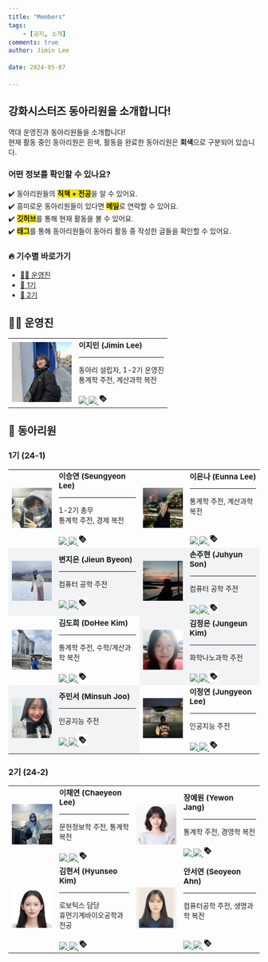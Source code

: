 ```yaml
---
title: "Members"
tags: 
    - [공지, 소개]
comments: true
author: Jimin Lee

date: 2024-05-07

---
```

## 강화시스터즈 동아리원을 소개합니다! 
역대 운영진과 동아리원들을 소개합니다!  
현재 활동 중인 동아리원은 흰색, 활동을 완료한 동아리원은 <b style="background-color:#f1f3f5;">회색</b>으로 구분되어 있습니다. 


### 어떤 정보를 확인할 수 있나요? 
✔️ 동아리원들의 <b style="background-color:#f6e705;">직책 + 전공</b>을 알 수 있어요.  
✔️ 흥미로운 동아리원들이 있다면 <b style="background-color:#f6e705;">메일</b>로 연락할 수 있어요.  
✔️ <b style="background-color:#f6e705;">깃허브</b>를 통해 현재 활동을 볼 수 있어요.  
✔️ <b style="background-color:#f6e705;">태그</b>를 통해 동아리원들이 동아리 활동 중 작성한 글들을 확인할 수 있어요.  

### 🔥 기수별 바로가기 
- [👩‍💻 운영진](#👩‍💻-운영진)  
- [📕 1기](#1기-24-1)  
- [📕 2기](#2기-24-2)  

## 👩‍💻 운영진 
<table border="0">
 <tr>
    <td> 
    <img src="../assets/image/members/JiminLee.jpg" width=120/>
    </td>

<td>
<b style="font-size:15px">이지민 (Jimin Lee)</b> <hr>
동아리 설립자, 1-2기 운영진 <br> 
    통계학 주전, 계산과학 복전 <br> <br> 
        <a href="https://github.com/Tonnonssi">
        <img src="https://img.shields.io/badge/github-181717?style=flat-square&logo=github&logoColor=white"/>
        </a> 
        <a href="mailto:tonnonssi@gmail.com">
            <img src="https://img.shields.io/badge/gmail-EA4335?style=flat-square&logo=gmail&logoColor=white"/>
        </a>
        <a href="/tags/#이지민"> 
            <img src="../assets/image/etc/tag.png" width=18/>
        </a>

    
</td>
</tr>
</table>

## 📕 동아리원
### 1기 (24-1)
<table border="0" style="width: 100%; border-collapse: collapse; table-layout: fixed;">
 <tr>
    <td> 
    <img src="../assets/image/members/SeungyeonLee.jpeg" width=120/>
    </td>

<td>
<b style="font-size:15px">이승연 (Seungyeon Lee)</b> <hr> 
1-2기 총무<br> 
통계학 주전, 경제 복전 <br> <br> 
        <a href="https://github.com/sabina381">
        <img src="https://img.shields.io/badge/github-181717?style=flat-square&logo=github&logoColor=white"/>
        </a> 
        <a href="mailto:sabina2378@ewhain.net">
        <img src="https://img.shields.io/badge/gmail-EA4335?style=flat-square&logo=gmail&logoColor=white"/>
        </a>
        <a href="/tags/#이승연"> 
            <img src="../assets/image/etc/tag.png" width=18/>
        </a>
</td>

<td> 
    <img src="../assets/image/members/EunnaLee.jpeg" width=120/>
    </td>

<td>
<b style="font-size:15px">이은나 (Eunna Lee)</b> <hr> 
통계학 주전, 계산과학 복전 <br> <br>  <br>
        <a href="https://github.com/Eunnaeooi">
        <img src="https://img.shields.io/badge/github-181717?style=flat-square&logo=github&logoColor=white"/>
        </a> 
        <a href="mailto:len_318@ewha.ac.kr">
        <img src="https://img.shields.io/badge/gmail-EA4335?style=flat-square&logo=gmail&logoColor=white"/>
        </a>
        <a href="/tags/#이은나"> 
            <img src="../assets/image/etc/tag.png" width=18/>
        </a>
</td>
</tr>

<tr>
    <td style="background-color:#f1f3f5;"> 
    <img src="../assets/image/members/JieunByeon.jpeg" width=120/>
    </td>

<td style="background-color:#f1f3f5;">
<b style="font-size:15px">변지은 (Jieun Byeon)</b> <hr> 
컴퓨터 공학 주전 <br> <br> 
        <a href="https://github.com/mons-trev">
        <img src="https://img.shields.io/badge/github-181717?style=flat-square&logo=github&logoColor=white"/>
        </a> 
        <a href="mailto:bje5774@gmail.com">
        <img src="https://img.shields.io/badge/gmail-EA4335?style=flat-square&logo=gmail&logoColor=white"/>
        </a>
        <a href="/tags/#변지은"> 
            <img src="../assets/image/etc/tag.png" width=18/>
        </a>
</td>

<td style="background-color:#f1f3f5;"> 
    <img src="../assets/image/members/JuhyunSon.jpeg" width=120/>
    </td>

<td style="background-color:#f1f3f5;">
<b style="font-size:15px">손주현 (Juhyun Son)</b> <hr> 
컴퓨터 공학 주전 <br> <br> 
        <a href="https://github.com/Juhyuns0n">
        <img src="https://img.shields.io/badge/github-181717?style=flat-square&logo=github&logoColor=white"/>
        </a> 
        <a href="mailto:juhyunson@ewhain.net">
        <img src="https://img.shields.io/badge/gmail-EA4335?style=flat-square&logo=gmail&logoColor=white"/>
        </a>
        <a href="/tags/#손주현"> 
            <img src="../assets/image/etc/tag.png" width=18/>
        </a>
</td>
</tr>

<tr>
    <td> 
    <img src="../assets/image/members/DoHeeKim.jpeg" width=120/>
    </td>

<td>
<b style="font-size:15px">김도희 (DoHee Kim)</b> <hr> 
통계학 주전, 수학/계산과학 복전 <br> <br> 
        <a href="https://github.com/doheek1m">
        <img src="https://img.shields.io/badge/github-181717?style=flat-square&logo=github&logoColor=white"/>
        </a> 
        <a href="mailto:ellakelly1222@gmail.com">
        <img src="https://img.shields.io/badge/gmail-EA4335?style=flat-square&logo=gmail&logoColor=white"/>
        </a>
        <a href="/tags/#김도희"> 
            <img src="../assets/image/etc/tag.png" width=18/>
        </a>
</td>

<td style="background-color:#f1f3f5;"> 
    <img src="../assets/image/members/JungeunKim.jpeg" width=120/>
    </td>

<td style="background-color:#f1f3f5;">
<b style="font-size:15px">김정은 (Jungeun Kim)</b> <hr> 
화학나노과학 주전<br> <br> 
        <a href="https://github.com/jung-95">
        <img src="https://img.shields.io/badge/github-181717?style=flat-square&logo=github&logoColor=white"/>
        </a> 
        <a href="mailto:21jung@ewhain.net">
        <img src="https://img.shields.io/badge/gmail-EA4335?style=flat-square&logo=gmail&logoColor=white"/>
        </a>
        <a href="/tags/#김정은"> 
            <img src="../assets/image/etc/tag.png" width=18/>
        </a>
</td>
</tr>

<tr>
    <td style="background-color:#f1f3f5;"> 
    <img src="../assets/image/members/MinsuhJoo.png" width=120/>
    </td>

<td style="background-color:#f1f3f5;">
<b style="font-size:15px">주민서 (Minsuh Joo)</b> <hr> 
인공지능 주전 <br> <br> 
        <a href="https://github.com/juminsuh">
        <img src="https://img.shields.io/badge/github-181717?style=flat-square&logo=github&logoColor=white"/>
        </a> 
        <a href="mailto:judyjoo21@ewhain.net">
        <img src="https://img.shields.io/badge/gmail-EA4335?style=flat-square&logo=gmail&logoColor=white"/>
        </a>
        <a href="/tags/#주민서"> 
            <img src="../assets/image/etc/tag.png" width=18/>
        </a>
</td>

<td> 
    <img src="../assets/image/members/JungyeonLee.jpeg" width=120/>
    </td>

<td>
<b style="font-size:15px">이정연 (Jungyeon Lee)</b> <hr> 
인공지능 주전 <br> <br> 
        <a href="https://github.com/LeeJungYeonn">
        <img src="https://img.shields.io/badge/github-181717?style=flat-square&logo=github&logoColor=white"/>
        </a> 
        <a href="mailto:leejungyeon@ewha.ac.kr">
        <img src="https://img.shields.io/badge/gmail-EA4335?style=flat-square&logo=gmail&logoColor=white"/>
        </a>
        <a href="/tags/#이정연"> 
            <img src="../assets/image/etc/tag.png" width=18/>
        </a>
</td>
</tr>
</table>

### 2기 (24-2)
<table border="0" style="width: 100%; border-collapse: collapse; table-layout: fixed;">
 <tr>
    <td>
        <img src="../assets/image/members/ChaeyeonLee.jpg" width=120/></td>
    <td>
        <b style="font-size:15px">이채연 (Chaeyeon Lee)</b> <hr>
        문헌정보학 주전, 통계학 복전 <br> <br>
        <a href="https://github.com/CheayeonLee">
        <img src="https://img.shields.io/badge/github-181717?style=flat-square&logo=github&logoColor=white"/>
        </a>
        <a href="mailto:emilylcy0917@gmail.com">
        <img src="https://img.shields.io/badge/gmail-EA4335?style=flat-square&logo=gmail&logoColor=white"/>
        </a>
        <a href="/tags/#이채연"> 
            <img src="../assets/image/etc/tag.png" width=18/>
        </a>
    </td>
    <td>
    <img src="../assets/image/members/YewonJang.jpg" width=120/>
    </td>
    <td>
    <b style="font-size:15px">장예원 (Yewon Jang)</b> <hr>
    통계학 주전, 경영학 복전 <br> <br>
    <a href="https://github.com/grace0039">
    <img src="https://img.shields.io/badge/github-181717?style=flat-square&logo=github&logoColor=white"/>
    </a>
    <a href="mailto:grace0039@naver.com">
    <img src="https://img.shields.io/badge/gmail-EA4335?style=flat-square&logo=gmail&logoColor=white"/>
    </a>
    <a href="/tags/#장예원"> 
            <img src="../assets/image/etc/tag.png" width=18/>
        </a>
    </td>
</tr>
<tr>
    <td>
        <img src=" ../assets/image/members/HyunseoKim.jpg" width=120/>
    </td>
    <td>
    <b style="font-size:15px">김현서 (Hyunseo Kim)</b> <hr>
    로보틱스 담당 <br>
    휴먼기계바이오공학과 전공 <br> <br>
    <a href="https://github.com/HyunseoKim812">
    <img src="https://img.shields.io/badge/github-181717?style=flat-square&logo=github&logoColor=white"/>
    </a>
    <a href="mailto:rlagustj812@gmail.com">
    <img src="https://img.shields.io/badge/gmail-EA4335?style=flat-square&logo=gmail&logoColor=white"/>
    </a>
    <a href="/tags/#김현서"> 
            <img src="../assets/image/etc/tag.png" width=18/>
        </a>
    </td>
    <td>
        <img src="../assets/image/members/SeoyeonAhn.jpg" width=120/>
    </td>
    <td>
        <b style="font-size:15px">안서연 (Seoyeon Ahn)</b> <hr>
        컴퓨터공학 주전, 생명과학 복전 <br> <br> <br>
        <a href="https://github.com/sy-mwish">
        <img src="https://img.shields.io/badge/github-181717?style=flat-square&logo=github&logoColor=white"/>
        </a>
        <a href="mailto:aliceasy504@gmail.com">
        <img src="https://img.shields.io/badge/gmail-EA4335?style=flat-square&logo=gmail&logoColor=white"/>
        </a>
        <a href="/tags/#안서연"> 
            <img src="../assets/image/etc/tag.png" width=18/>
        </a>
    </td>

</tr>
</table>
